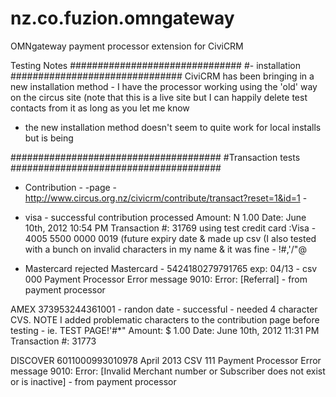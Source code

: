 nz.co.fuzion.omngateway
=======================

OMNgateway payment processor extension for CiviCRM

Testing Notes
###############################
#- installation
###############################
CiviCRM has been bringing in a new installation method - I have the processor working using the 'old' way 
on the circus site (note that this is a live site but I can happily delete test contacts from it as long as you 
let me know
- the new installation method doesn't seem to quite work for local installs but is being 

######################################
#Transaction tests
######################################
- Contribution - -page - http://www.circus.org.nz/civicrm/contribute/transact?reset=1&id=1
                       -
- visa                       - 
successful contribution processed
Amount: N 1.00
Date: June 10th, 2012 10:54 PM
Transaction #: 31769
using test credit card :Visa - 4005 5500 0000 0019 (future expiry date & made up csv
(I also tested with a bunch on invalid characters in my name & it was fine - !#,'/\"@

- Mastercard rejected
Mastercard - 5424180279791765 exp: 04/13 - csv 000
Payment Processor Error message
9010: Error: [Referral] - from payment processor 

AMEX
373953244361001 - randon date - successful - needed 4 character CVS.
NOTE I added problematic characters to the contribution page before testing - ie. TEST PAGE!'#*"
Amount: $ 1.00
Date: June 10th, 2012 11:31 PM
Transaction #: 31773

DISCOVER
6011000993010978 April 2013 CSV 111
Payment Processor Error message
9010: Error: [Invalid Merchant number or Subscriber does not exist or is inactive] - from payment processor 